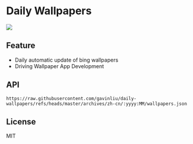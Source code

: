 # Daily Wallpapers
  
![](https://www.bing.com/th?id=OHR.Echasse_ZH-CN0670369582_UHD.jpg)

## Feature

- Daily automatic update of bing wallpapers
- Driving Wallpaper App Development

## API

```
https://raw.githubusercontent.com/gavinliu/daily-wallpapers/refs/heads/master/archives/zh-cn/:yyyy:MM/wallpapers.json
```

## License

MIT
  